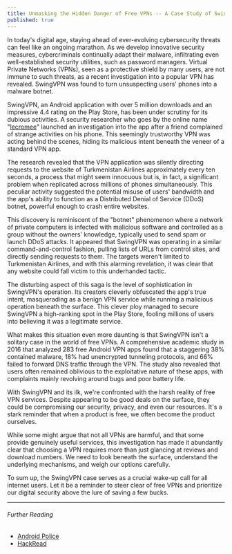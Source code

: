 ```yaml
---
title: Unmasking the Hidden Danger of Free VPNs -- A Case Study of SwingVPN
published: true
---
```


In today's digital age, staying ahead of ever-evolving cybersecurity threats can feel like an ongoing marathon. As we develop innovative security measures, cybercriminals continually adapt their malware, infiltrating even well-established security utilities, such as password managers. Virtual Private Networks (VPNs), seen as a protective shield by many users, are not immune to such threats, as a recent investigation into a popular VPN has revealed. SwingVPN was found to turn unsuspecting users' phones into a malware botnet.

SwingVPN, an Android application with over 5 million downloads and an impressive 4.4 rating on the Play Store, has been under scrutiny for its dubious activities. A security researcher who goes by the online name "[lecromee](https://lecromee.github.io/posts/swing_vpn_ddosing_sites/)" launched an investigation into the app after a friend complained of strange activities on his phone. This seemingly trustworthy VPN was acting behind the scenes, hiding its malicious intent beneath the veneer of a standard VPN app.

The research revealed that the VPN application was silently directing requests to the website of Turkmenistan Airlines approximately every ten seconds, a process that might seem innocuous but is, in fact, a significant problem when replicated across millions of phones simultaneously. This peculiar activity suggested the potential misuse of users' bandwidth and the app's ability to function as a Distributed Denial of Service (DDoS) botnet, powerful enough to crash entire websites.

This discovery is reminiscent of the "botnet" phenomenon where a network of private computers is infected with malicious software and controlled as a group without the owners' knowledge, typically used to send spam or launch DDoS attacks. It appeared that SwingVPN was operating in a similar command-and-control fashion, pulling lists of URLs from control sites, and directly sending requests to them. The targets weren't limited to Turkmenistan Airlines, and with this alarming revelation, it was clear that any website could fall victim to this underhanded tactic.

The disturbing aspect of this saga is the level of sophistication in SwingVPN's operation. Its creators cleverly obfuscated the app's true intent, masquerading as a benign VPN service while running a malicious operation beneath the surface. This clever ploy managed to secure SwingVPN a high-ranking spot in the Play Store, fooling millions of users into believing it was a legitimate service.

What makes this situation even more daunting is that SwingVPN isn't a solitary case in the world of free VPNs. A comprehensive academic study in 2016 that analyzed 283 free Android VPN apps found that a staggering 38% contained malware, 18% had unencrypted tunneling protocols, and 66% failed to forward DNS traffic through the VPN. The study also revealed that users often remained oblivious to the exploitative nature of these apps, with complaints mainly revolving around bugs and poor battery life.

With SwingVPN and its ilk, we're confronted with the harsh reality of free VPN services. Despite appearing to be good deals on the surface, they could be compromising our security, privacy, and even our resources. It's a stark reminder that when a product is free, we often become the product ourselves.

While some might argue that not all VPNs are harmful, and that some provide genuinely useful services, this investigation has made it abundantly clear that choosing a VPN requires more than just glancing at reviews and download numbers. We need to look beneath the surface, understand the underlying mechanisms, and weigh our options carefully.

To sum up, the SwingVPN case serves as a crucial wake-up call for all internet users. Let it be a reminder to steer clear of free VPNs and prioritize our digital security above the lure of saving a few bucks.

* * *

###### Further Reading

- [Android Police](https://www.androidpolice.com/malware-android-vpn-ddos-botnet/?newsletter_popup=1)
- [HackRead](https://www.hackread.com/swing-vpn-android-app-ddos-botnet/)
